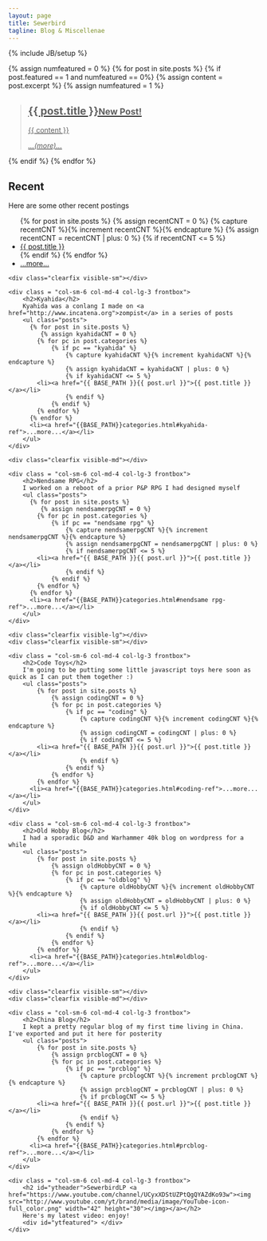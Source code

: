 ```yaml
---
layout: page
title: Sewerbird
tagline: Blog & Miscellenae
---
```

{% include JB/setup %}

<div class="row">
<!-- 0 -->
	{% assign numfeatured = 0 %}
	{% for post in site.posts %}
		{% if post.featured == 1 and numfeatured == 0%}
		{% assign content = post.excerpt %}
		{% assign numfeatured = 1 %}
	<a href="{{ BASE_PATH }}{{ post.url }}" id="featured">
		<div class = "col-sm-6 col-md-4 col-lg-3 frontbox featured well">
			<blockquote>
			  <h2>{{ post.title }}<small>New Post!</small></h2>
			  <p class="lead">{{ content }}</p><p><i>...(more)...</i></p>
			</blockquote>
		</div>
	</a>
		{% endif %}
	{% endfor %}
<!-- 1 -->
	<div class = "col-sm-6 col-md-4 col-lg-3 frontbox">
		<h2>Recent</h2>
		Here are some other recent postings
		<ul class="posts">
			{% for post in site.posts %}
				{% assign recentCNT = 0 %}
		  			{% capture recentCNT %}{% increment recentCNT %}{% endcapture %}
		  			{% assign recentCNT = recentCNT | plus: 0 %}
		      		{% if recentCNT <= 5 %}	
			<li><a href="{{ BASE_PATH }}{{ post.url }}">{{ post.title }}</a></li>
					{% endif %}
			{% endfor %}
		  <li><a href="{{BASE_PATH}}archive.html">...more...</a></li>
		</ul>
	</div>

<!-- 2 -->
  	<div class="clearfix visible-sm"></div>
<!-- x -->

	<div class = "col-sm-6 col-md-4 col-lg-3 frontbox">
		<h2>Kyahida</h2>
		Kyahida was a conlang I made on <a href="http://www.incatena.org">zompist</a> in a series of posts
		<ul class="posts">
		  {% for post in site.posts %}
		     {% assign kyahidaCNT = 0 %}
		  	{% for pc in post.categories %}
		  		{% if pc == "kyahida" %}
		  			{% capture kyahidaCNT %}{% increment kyahidaCNT %}{% endcapture %}
		  			{% assign kyahidaCNT = kyahidaCNT | plus: 0 %}
		      		{% if kyahidaCNT <= 5 %}
		    <li><a href="{{ BASE_PATH }}{{ post.url }}">{{ post.title }}</a></li>
		    		{% endif %}
		  		{% endif %}
		  	{% endfor %}
		  {% endfor %}
		  <li><a href="{{BASE_PATH}}categories.html#kyahida-ref">...more...</a></li>
		</ul>
	</div>

<!-- 3 -->
  	<div class="clearfix visible-md"></div>
<!-- x -->

	<div class = "col-sm-6 col-md-4 col-lg-3 frontbox">
		<h2>Nendsame RPG</h2>
		I worked on a reboot of a prior P&P RPG I had designed myself
		<ul class="posts">
		  {% for post in site.posts %}
		     {% assign nendsamerpgCNT = 0 %}
		  	{% for pc in post.categories %}
		  		{% if pc == "nendsame rpg" %}
		  			{% capture nendsamerpgCNT %}{% increment nendsamerpgCNT %}{% endcapture %}
		  			{% assign nendsamerpgCNT = nendsamerpgCNT | plus: 0 %}
		      		{% if nendsamerpgCNT <= 5 %}
		    <li><a href="{{ BASE_PATH }}{{ post.url }}">{{ post.title }}</a></li>
		    		{% endif %}
		  		{% endif %}
		  	{% endfor %}
		  {% endfor %}
		  <li><a href="{{BASE_PATH}}categories.html#nendsame rpg-ref">...more...</a></li>
		</ul>
	</div>

<!-- 4 -->
  	<div class="clearfix visible-lg"></div>
  	<div class="clearfix visible-sm"></div>
<!-- x -->

	<div class = "col-sm-6 col-md-4 col-lg-3 frontbox">
		<h2>Code Toys</h2>
		I'm going to be putting some little javascript toys here soon as quick as I can put them together :)
		<ul class="posts">
			{% for post in site.posts %}
				{% assign codingCNT = 0 %}
				{% for pc in post.categories %}
					{% if pc == "coding" %}
			  			{% capture codingCNT %}{% increment codingCNT %}{% endcapture %}
			  			{% assign codingCNT = codingCNT | plus: 0 %}
			      		{% if codingCNT <= 5 %}	
		    <li><a href="{{ BASE_PATH }}{{ post.url }}">{{ post.title }}</a></li>
		    			{% endif %}
		    		{% endif %}
				{% endfor %}
			{% endfor %}
		  <li><a href="{{BASE_PATH}}categories.html#coding-ref">...more...</a></li>
		</ul>
	</div>

<!-- 5 -->

	<div class = "col-sm-6 col-md-4 col-lg-3 frontbox">
		<h2>Old Hobby Blog</h2>
		I had a sporadic D&D and Warhammer 40k blog on wordpress for a while
		<ul class="posts">
			{% for post in site.posts %}
				{% assign oldHobbyCNT = 0 %}
				{% for pc in post.categories %}
					{% if pc == "oldblog" %}
			  			{% capture oldHobbyCNT %}{% increment oldHobbyCNT %}{% endcapture %}
			  			{% assign oldHobbyCNT = oldHobbyCNT | plus: 0 %}
			      		{% if oldHobbyCNT <= 5 %}	
		    <li><a href="{{ BASE_PATH }}{{ post.url }}">{{ post.title }}</a></li>
		    			{% endif %}
		    		{% endif %}
				{% endfor %}
			{% endfor %}
		  <li><a href="{{BASE_PATH}}categories.html#oldblog-ref">...more...</a></li>
		</ul>
	</div>

<!-- 6 -->
  	<div class="clearfix visible-sm"></div>
  	<div class="clearfix visible-md"></div>
<!-- x -->

	<div class = "col-sm-6 col-md-4 col-lg-3 frontbox">
		<h2>China Blog</h2>
		I kept a pretty regular blog of my first time living in China. I've exported and put it here for posterity
		<ul class="posts">
			{% for post in site.posts %}
				{% assign prcblogCNT = 0 %}
				{% for pc in post.categories %}
					{% if pc == "prcblog" %}
			  			{% capture prcblogCNT %}{% increment prcblogCNT %}{% endcapture %}
			  			{% assign prcblogCNT = prcblogCNT | plus: 0 %}
			      		{% if prcblogCNT <= 5 %}	
		    <li><a href="{{ BASE_PATH }}{{ post.url }}">{{ post.title }}</a></li>
		    			{% endif %}
		    		{% endif %}
				{% endfor %}
			{% endfor %}
		  <li><a href="{{BASE_PATH}}categories.html#prcblog-ref">...more...</a></li>
		</ul>
	</div>

<!-- 7 -->
	<div class = "col-sm-6 col-md-4 col-lg-3 frontbox">
		<h2 id="ytheader">SewerbirdLP <a href="https://www.youtube.com/channel/UCyxXDStUZPtQgQYAZdKo93w"><img src="http://www.youtube.com/yt/brand/media/image/YouTube-icon-full_color.png" width="42" height="30"></img></a></h2>
		Here's my latest video: enjoy!
		<div id="ytfeatured"> </div>
	</div>

</div>
<script>
/*
	Stuff for the embedded featured youtube video of mine
*/
var request = new XMLHttpRequest();
request.open('GET', 'https://gdata.youtube.com/feeds/api/users/UCyxXDStUZPtQgQYAZdKo93w/uploads?max-results=1&alt=json&orderby=published', true);

request.onload = function() {
  if (request.status >= 200 && request.status < 400) {
    // Success!
    var data = JSON.parse(request.responseText);
    for(var i in data.feed.entry){
		var link = data.feed.entry[i].id["$t"].split("/")
		link = link[link.length-1]
		var tgt = document.getElementById("ytfeatured");
		var twid = window.getComputedStyle(tgt).width
		var frame = document.createElement("iframe")
		frame.setAttribute("title","YouTube video player")
		frame.setAttribute("width",twid);
		frame.setAttribute("height",twid / (4.0/3.0));
		frame.setAttribute("src","http://www.youtube.com/embed/"+link)
		frame.setAttribute("frameborder",0)
		frame.setAttribute("allowfullscreen",true)
		frame.setAttribute("id","ytfeaturedplayerrecent")
		//var titletgt = document.getElementById("ytheader")
		//var title = document.createTextNode(data.feed.entry[i].title["$t"])
		//titletgt.appendChild(title)
		tgt.appendChild(frame)
	}
  } else {
    // We reached our target server, but it returned an error
  }
};

request.onerror = function() {
  /* There was a connection error of some sort */
};

request.send();

window.onresize = resize;

function resize(){
	var con = document.getElementById("ytfeatured");
	console.log(twid)
	var twid = window.getComputedStyle(con).width;
	if(typeof twid !== "number") twid = twid.replace(/px/g,'');
	var tgt = document.getElementById("ytfeaturedplayerrecent");
	console.log(twid)
	tgt.setAttribute("width",Math.min(twid,1920));
	tgt.setAttribute("height",Math.min(twid / (4.0/3.0),1080));
}
</script>